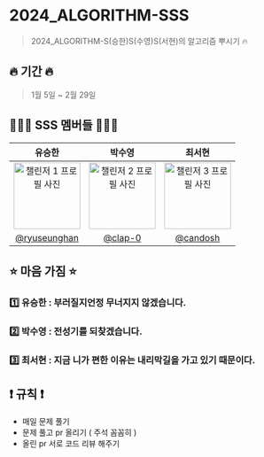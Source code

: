 # 2024_ALGORITHM-SSS
> 2024_ALGORITHM-S(승한)S(수영)S(서현)의 알고리즘 뿌시기 🔥

## 🔥 기간 🔥                     
> 1월 5일 ~ 2월 29일 

## 👩🏻‍💻 SSS 멤버들 🧑🏻‍💻
|      유승한      |      박수영       |     최서현      |
|:------------------:|:------------------:|:------------------:|
| <img src="https://avatars.githubusercontent.com/u/106146847?v=4" width="120" alt="챌린저 1 프로필 사진"> | <img src="https://avatars.githubusercontent.com/u/50361496?v=4" width="120" alt="챌린저 2 프로필 사진"> | <img src="https://avatars.githubusercontent.com/u/104755384?v=4" width="120" alt="챌린저 3 프로필 사진"> | 
| [@ryuseunghan](https://github.com/OneDay-OneAlgorithm/ryuseunghan) | [@clap-0](https://github.com/OneDay-OneAlgorithm/clap-0) | [@candosh](https://github.com/OneDay-OneAlgorithm/candosh) | 


## ⭐️ 마음 가짐 ⭐️

### 1️⃣ 유승한 : 부러질지언정 무너지지 않겠습니다.
### 2️⃣ 박수영 : 전성기를 되찾겠습니다.
### 3️⃣ 최서현 : 지금 니가 편한 이유는 내리막길을 가고 있기 때문이다.

## ❗️ 규칙 ❗️
- 매일 문제 풀기 <br/>
- 문제 풀고 pr 올리기 ( 주석 꼼꼼히 ) <br/>
- 올린 pr 서로 코드 리뷰 해주기
